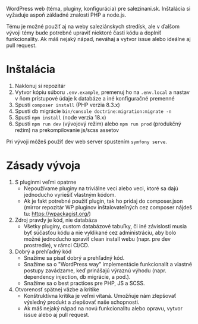 WordPress web (téma, pluginy, konfigurácia) pre salezinani.sk. Inštalácia si vyžaduje aspoň základné znalosti PHP a node.js.

Tému je možné použiť aj na weby saleziánskych stredísk, ale v ďalšom vývoji témy bude potrebné upraviť niektoré časti kódu a doplniť funkcionality. Ak máš nejaký nápad, neváhaj a vytvor issue alebo ideálne aj pull request.

# Inštalácia

1. Naklonuj si repozitár
2. Vytvor kópiu súboru `.env.example`, premenuj ho na `.env.local` a nastav v ňom prístupové údaje k databáze a iné konfiguračné premenné
3. Spusti `composer install` (PHP verzia 8.3.x)
4. Spusti db migrácie `bin/console doctrine:migration:migrate -n`
5. Spusti `npm install` (node verzia 18.x)
6. Spusti `npm run dev` (vývojový režim) alebo `npm run prod` (produkčný režim) na prekompilovanie js/scss assetov

Pri vývoji môžeš použiť dev web server spustením `symfony serve`.

# Zásady vývoja

1. S pluginmi veľmi opatrne
   - Nepoužívame pluginy na triviálne veci alebo veci, ktoré sa dajú jednoducho vyriešiť vlastným kódom.
   - Ak je fakt potrebné použiť plugin, tak ho pridaj do composer.json (mirror repozitár WP pluginov inštalovateľných cez composer nájdeš tu: https://wpackagist.org/)
2. Zdroj pravdy je kód, nie databáza
   - Všetky pluginy, custom databázové tabuľky, či iné závislosti musia byť súčasťou kódu a nie vyklikané cez administráciu, aby bolo možné jednoducho spraviť clean install webu (napr. pre dev prostredie), v rámci CI/CD.
3. Dobrý a prehľadný kód
   - Snažíme sa písať dobrý a prehľadný kód.
   - Snažíme sa o "WordPress way" implementácie funkcionalít a vlastné postupy zavádzame, keď prinášajú výraznú výhodu (napr. dependency injection, db migrácie, a pod.).
   - Snažíme sa o best practices pre PHP, JS a SCSS.
4. Otvorenosť spätnej väzbe a kritike
   - Konštruktívna kritika je veľmi vítaná. Umožňuje nám zlepšovať výsledný produkt a zlepšovať naše schopnosti.
   - Ak máš nejaký nápad na novú funkcionalitu alebo opravu, vytvor issue alebo aj pull request.
